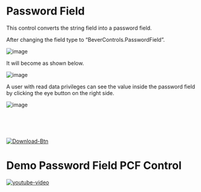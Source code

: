 # Password Field

This control converts the string field into a password field. 

After changing the field type to “BeverControls.PasswordField”.

![image](https://user-images.githubusercontent.com/61091700/213378573-818bfc8d-1624-4208-8a5e-30640997074a.png)

It will become as shown below.

![image](https://user-images.githubusercontent.com/61091700/212686247-13253473-4481-40bd-8ab5-23ed3dd0afc1.png)

A user with read data privileges can see the value inside the password field by clicking the eye button on the right side.

![image](https://user-images.githubusercontent.com/61091700/212686296-81816cde-6205-4e70-af4a-91b5874e3058.png)

<br>
<br>
<br>

<span type="ignore">

[![Download-Btn](https://user-images.githubusercontent.com/90428984/196970215-5355b724-6ebc-4457-995b-d3f4ebb450cf.png)](https://marketplace.bevercrm.com/pcf-controls/PasswordField)

# Demo Password Field PCF Control

[![youtube-video](https://user-images.githubusercontent.com/60586462/213200182-630e44e6-30e8-4c34-9960-5672c392ae3e.png)](https://www.youtube.com/watch?v=JrtwpTn3YC8)

</span>
